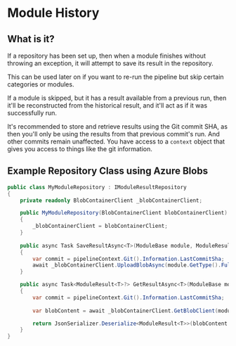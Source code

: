 # Module History

## What is it?
If a repository has been set up, then when a module finishes without throwing an exception, it will attempt to save its result in the repository.

This can be used later on if you want to re-run the pipeline but skip certain categories or modules.

If a module is skipped, but it has a result available from a previous run, then it'll be reconstructed from the historical result, and it'll act as if it was successfully run.

It's recommended to store and retrieve results using the Git commit SHA, as then you'll only be using the results from that previous commit's run. And other commits remain unaffected. You have access to a `context` object that gives you access to things like the git information.

## Example Repository Class using Azure Blobs

```csharp
public class MyModuleRepository : IModuleResultRepository
{
    private readonly BlobContainerClient _blobContainerClient;

    public MyModuleRepository(BlobContainerClient blobContainerClient)
    {
        _blobContainerClient = blobContainerClient;
    }
    
    public async Task SaveResultAsync<T>(ModuleBase module, ModuleResult<T> moduleResult, IPipelineHookContext pipelineContext)
    {
        var commit = pipelineContext.Git().Information.LastCommitSha;
        await _blobContainerClient.UploadBlobAsync(module.GetType().FullName + commit, new BinaryData(JsonSerializer.Serialize(moduleResult)));
    }

    public async Task<ModuleResult<T>?> GetResultAsync<T>(ModuleBase module, IPipelineHookContext pipelineContext)
    {
        var commit = pipelineContext.Git().Information.LastCommitSha;
        
        var blobContent = await _blobContainerClient.GetBlobClient(module.GetType().FullName + commit).DownloadContentAsync();

        return JsonSerializer.Deserialize<ModuleResult<T>>(blobContent.Value.Content.ToString());
    }
}
```